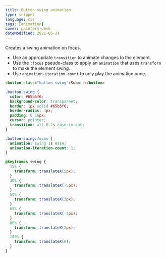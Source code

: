 ```yaml
---
title: Button swing animation
type: snippet
language: css
tags: [animation]
cover: painters-desk
dateModified: 2021-05-24
---
```


Creates a swing animation on focus.

- Use an appropriate `transition` to animate changes to the element.
- Use the `:focus` pseudo-class to apply an `animation` that uses `transform` to make the element swing.
- Use `animation-iteration-count` to only play the animation once.

```html
<button class="button-swing">Submit</button>
```

```css
.button-swing {
  color: #65b5f6;
  background-color: transparent;
  border: 1px solid #65b5f6;
  border-radius: 4px;
  padding: 0 16px;
  cursor: pointer;
  transition: all 0.2s ease-in-out;
}

.button-swing:focus {
  animation: swing 1s ease;
  animation-iteration-count: 1;
}

@keyframes swing {
  15% {
    transform: translateX(5px);
  }
  30% {
    transform: translateX(-5px);
  }
  50% {
    transform: translateX(3px);
  }
  65% {
    transform: translateX(-3px);
  }
  80% {
    transform: translateX(2px);
  }
  100% {
    transform: translateX(0);
  }
}
```
